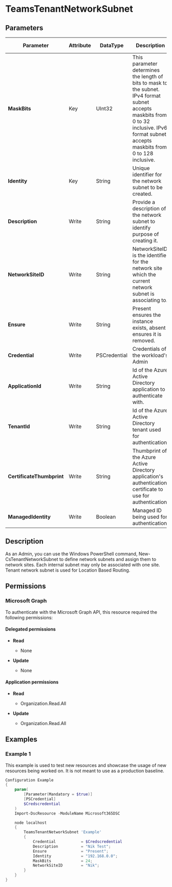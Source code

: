﻿# TeamsTenantNetworkSubnet

## Parameters

| Parameter | Attribute | DataType | Description | Allowed Values |
| --- | --- | --- | --- | --- |
| **MaskBits** | Key | UInt32 | This parameter determines the length of bits to mask to the subnet. IPv4 format subnet accepts maskbits from 0 to 32 inclusive. IPv6 format subnet accepts maskbits from 0 to 128 inclusive. | |
| **Identity** | Key | String | Unique identifier for the network subnet to be created. | |
| **Description** | Write | String | Provide a description of the network subnet to identify purpose of creating it. | |
| **NetworkSiteID** | Write | String | NetworkSiteID is the identifier for the network site which the current network subnet is associating to. | |
| **Ensure** | Write | String | Present ensures the instance exists, absent ensures it is removed. | `Present`, `Absent` |
| **Credential** | Write | PSCredential | Credentials of the workload's Admin | |
| **ApplicationId** | Write | String | Id of the Azure Active Directory application to authenticate with. | |
| **TenantId** | Write | String | Id of the Azure Active Directory tenant used for authentication. | |
| **CertificateThumbprint** | Write | String | Thumbprint of the Azure Active Directory application's authentication certificate to use for authentication. | |
| **ManagedIdentity** | Write | Boolean | Managed ID being used for authentication. | |


## Description

As an Admin, you can use the Windows PowerShell command, New-CsTenantNetworkSubnet to define network subnets and assign them to network sites. Each internal subnet may only be associated with one site. Tenant network subnet is used for Location Based Routing.

## Permissions

### Microsoft Graph

To authenticate with the Microsoft Graph API, this resource required the following permissions:

#### Delegated permissions

- **Read**

    - None

- **Update**

    - None

#### Application permissions

- **Read**

    - Organization.Read.All

- **Update**

    - Organization.Read.All

## Examples

### Example 1

This example is used to test new resources and showcase the usage of new resources being worked on.
It is not meant to use as a production baseline.

```powershell
Configuration Example
{
    param(
        [Parameter(Mandatory = $true)]
        [PSCredential]
        $Credscredential
    )
    Import-DscResource -ModuleName Microsoft365DSC

    node localhost
    {
        TeamsTenantNetworkSubnet 'Example'
        {
            Credential           = $Credscredential
            Description          = "Nik Test";
            Ensure               = "Present";
            Identity             = "192.168.0.0";
            MaskBits             = 24;
            NetworkSiteID        = "Nik";
        }
    }
}
```

